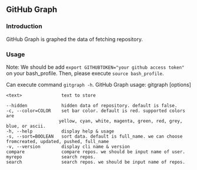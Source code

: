 ## GitHub Graph

### Introduction
GitHub Graph is graphed the data of fetching repository.

### Usage
Note: We should be add `export GITHUBTOKEN="your github access token"` on your bash_profile.
Then, please execute `source bash_profile`.

Can execute command `gitgraph -h`.
    GitHub Graph
    usage: gitgraph [options] <text>

    <text>               text to store

    --hidden             hidden data of repository. default is false.
    -c, --color=COLOR    set bar color. default is red. supported colors are
                        yellow, cyan, white, magenta, green, red, grey, blue, or ascii.
    -h, --help           display help & usage
    -s, --sort=BOOLEAN   sort data. default is full_name. we can choose fromcreated, updated, pushed, full_name
    -v, --version        display cli name & version
    compare              compare repos. we should be input name of user.
    myrepo               search repos.
    search               search repos. we should be input name of repos.
